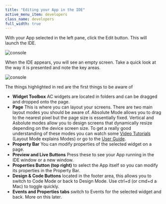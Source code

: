 ```yaml
---
title: "Editing your App in the IDE"
active_menu_item: developers
class_name: developers
full_width: true
---
```



With your App selected in the left pane, click the Edit button. This will launch the IDE.

![console](/img/tutorials/mfa-apps-console-3.png)

When the IDE appears, you will see an empty screen. Take a quick look at the way it is presented and note the key areas.

![console](/img/tutorials/mfa-ide-1.png)

The things highlighted in red are the first things to be aware of

 - **Widget Toolbox** AC widgets are located in folders and can be dragged and dropped onto the page.
 - **Page**  This is where you can layout your screens. There are two main layout modes you should be aware of. Absolute Mode allows you to drag to the nearest pixel but the page size is essentially fixed. Vertical and Asbolute modes allow you to design screens that dynamically resize depending on the device screen size. To get a really good understanding of these modes you can watch some [Video Tutorials](/developers/training-videos/advanced-layout/) (Layout Mode explains Modes) or go to the [User Guide](/developers/documentation/product-guide/content-and-app-layout/responsive-adaptive-fluid-design/).
 - **Property Bar** You can modify properties of the selected widget on a page.
 - **Preview and Live Buttons** Press these to see your App running in the IDE window or a new window.
 - **Properties Button (top right)** to select the App itself so you can modify its properties in the Property Bar.
 - **Design & Code Buttons** located in the footer area, this allows you to switch to Code Mode or back to Design Mode. Use ctrl+d (or cmd+d a Mac) to toggle quickly.
 - **Events and Properties tabs** switch to Events for the selected widget and back. More on this later.

 